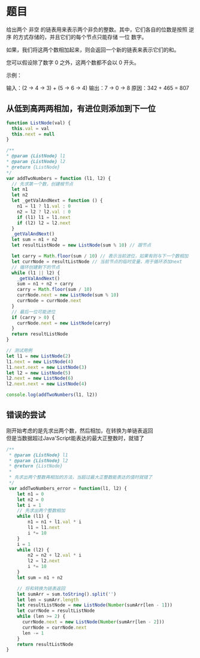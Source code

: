 # 题目

给出两个 非空 的链表用来表示两个非负的整数。其中，它们各自的位数是按照 逆序 的方式存储的，并且它们的每个节点只能存储 一位 数字。

如果，我们将这两个数相加起来，则会返回一个新的链表来表示它们的和。

您可以假设除了数字 0 之外，这两个数都不会以 0 开头。

示例：

输入：(2 -> 4 -> 3) + (5 -> 6 -> 4)
输出：7 -> 0 -> 8
原因：342 + 465 = 807

## 从低到高两两相加，有进位则添加到下一位

```js
function ListNode(val) {
  this.val = val
  this.next = null
}

/**
* @param {ListNode} l1
* @param {ListNode} l2
* @return {ListNode}
*/
var addTwoNumbers = function (l1, l2) {
  // 先求第一个数，创建根节点
  let n1
  let n2
  let _getValAndNext = function () {
    n1 = l1 ? l1.val : 0
    n2 = l2 ? l2.val : 0
    if (l1) l1 = l1.next
    if (l2) l2 = l2.next
  }
  _getValAndNext()
  let sum = n1 + n2
  let resultListNode = new ListNode(sum % 10) // 跟节点

  let carry = Math.floor(sum / 10) // 表示当前进位，如果有则与下一个数相加
  let currNode = resultListNode // 当前节点的临时变量，用于循环添加next
  // 循环创建剩下的节点
  while (l1 || l2) {
    _getValAndNext()
    sum = n1 + n2 + carry
    carry = Math.floor(sum / 10)
    currNode.next = new ListNode(sum % 10)
    currNode = currNode.next
  }
  // 最后一位可能进位
  if (carry > 0) {
    currNode.next = new ListNode(carry)
  }
  return resultListNode
}

// 测试用例
let l1 = new ListNode(2)
l1.next = new ListNode(4)
l1.next.next = new ListNode(3)
let l2 = new ListNode(5)
l2.next = new ListNode(6)
l2.next.next = new ListNode(4)

console.log(addTwoNumbers(l1, l2))
```

## 错误的尝试

刚开始考虑的是先求出两个数，然后相加，在转换为单链表返回  
但是当数据超过Java'Script能表达的最大正整数时，就错了
```js
/**
 * @param {ListNode} l1
 * @param {ListNode} l2
 * @return {ListNode}
 *
 * 先求出两个整数再相加的方法，当超过最大正整数能表达的值时就错了
 */
 var addTwoNumbers_error = function(l1, l2) {
    let n1 = 0
    let n2 = 0
    let i = 1
    // 先求出两个整数相加
    while (l1) {
        n1 = n1 + l1.val * i
        l1 = l1.next
        i *= 10
    }
    i = 1
    while (l2) {
        n2 = n2 + l2.val * i
        l2 = l2.next 
        i *= 10
    }
    let sum = n1 + n2

    // 将和转换为链表返回
    let sumArr = sum.toString().split('')
    let len = sumArr.length
    let resultListNode = new ListNode(Number(sumArr[len - 1]))
    let currNode = resultListNode
    while (len >= 2) {
      currNode.next = new ListNode(Number(sumArr[len - 2]))
      currNode = currNode.next
      len -= 1
    }
    return resultListNode
}
```